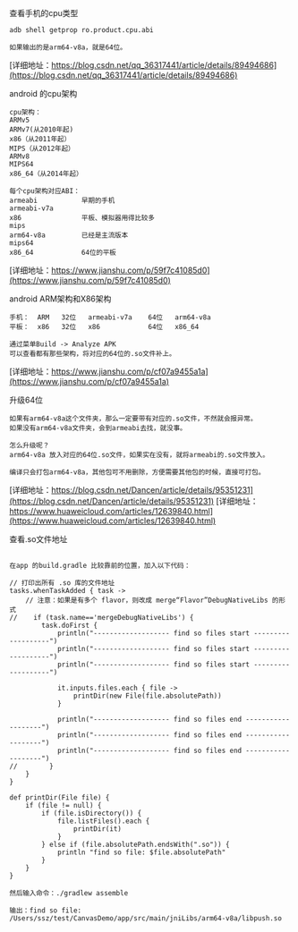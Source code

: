 

查看手机的cpu类型
```
adb shell getprop ro.product.cpu.abi

如果输出的是arm64-v8a，就是64位。

```
[详细地址：https://blog.csdn.net/qq_36317441/article/details/89494686](https://blog.csdn.net/qq_36317441/article/details/89494686)


android 的cpu架构
```
cpu架构：
ARMv5
ARMv7(从2010年起)
x86（从2011年起）
MIPS（从2012年起）
ARMv8
MIPS64
x86_64（从2014年起）

每个cpu架构对应ABI：
armeabi           早期的手机
armeabi-v7a    
x86               平板、模拟器用得比较多
mips
arm64-v8a         已经是主流版本
mips64
x86_64            64位的平板

```
[详细地址：https://www.jianshu.com/p/59f7c41085d0](https://www.jianshu.com/p/59f7c41085d0)

android ARM架构和X86架构
```
手机：  ARM   32位   armeabi-v7a    64位   arm64-v8a
平板：  x86   32位   x86            64位   x86_64

通过菜单Build -> Analyze APK 
可以查看都有那些架构，将对应的64位的.so文件补上。

```
[详细地址：https://www.jianshu.com/p/cf07a9455a1a](https://www.jianshu.com/p/cf07a9455a1a)

升级64位
```
如果有arm64-v8a这个文件夹，那么一定要带有对应的.so文件，不然就会报异常。
如果没有arm64-v8a文件夹，会到armeabi去找，就没事。

怎么升级呢？
arm64-v8a 放入对应的64位.so文件，如果实在没有，就将armeabi的.so文件放入。

编译只会打包arm64-v8a，其他包可不用删除，方便需要其他包的时候，直接可打包。

```
[详细地址：https://blog.csdn.net/Dancen/article/details/95351231](https://blog.csdn.net/Dancen/article/details/95351231)
[详细地址：https://www.huaweicloud.com/articles/12639840.html](https://www.huaweicloud.com/articles/12639840.html)

查看.so文件地址
```

在app 的build.gradle 比较靠前的位置，加入以下代码：

// 打印出所有 .so 库的文件地址
tasks.whenTaskAdded { task ->
    // 注意：如果是有多个 flavor，则改成 merge“Flavor”DebugNativeLibs 的形式
//    if (task.name=='mergeDebugNativeLibs') {
        task.doFirst {
            println("------------------- find so files start -------------------")
            println("------------------- find so files start -------------------")
            println("------------------- find so files start -------------------")

            it.inputs.files.each { file ->
                printDir(new File(file.absolutePath))
            }

            println("------------------- find so files end -------------------")
            println("------------------- find so files end -------------------")
            println("------------------- find so files end -------------------")
//        }
    }
}

def printDir(File file) {
    if (file != null) {
        if (file.isDirectory()) {
            file.listFiles().each {
                printDir(it)
            }
        } else if (file.absolutePath.endsWith(".so")) {
            println "find so file: $file.absolutePath"
        }
    }
}

然后输入命令：./gradlew assemble

输出：find so file: /Users/ssz/test/CanvasDemo/app/src/main/jniLibs/arm64-v8a/libpush.so
```
